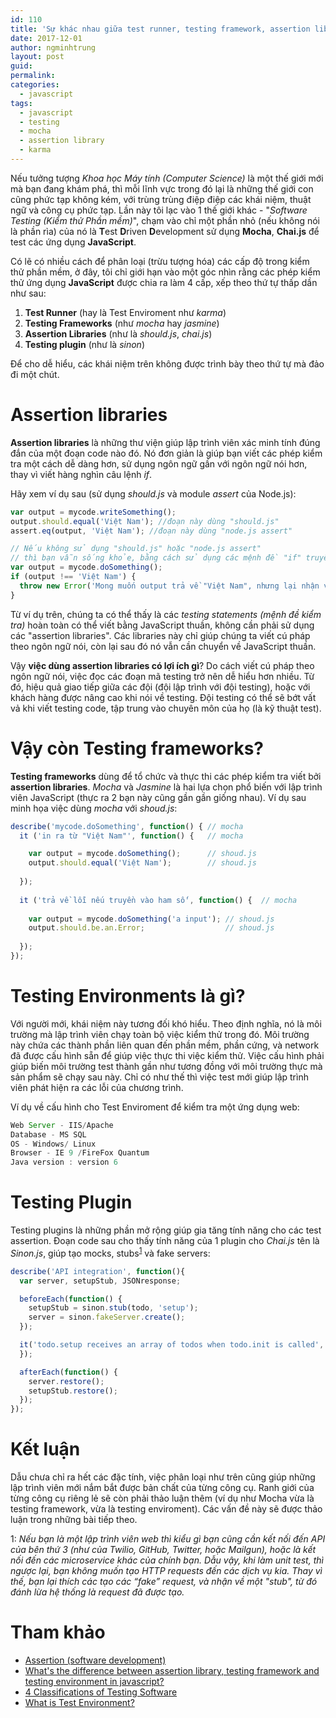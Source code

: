 ```yaml
---
id: 110
title: 'Sự khác nhau giữa test runner, testing framework, assertion library, và testing plugin? '
date: 2017-12-01
author: ngminhtrung
layout: post
guid: 
permalink: 
categories:
  - javascript
tags:
  - javascript
  - testing
  - mocha
  - assertion library
  - karma
---
```


Nếu tưởng tượng _Khoa học Máy tính (Computer Science)_ là một thế giới mới mà bạn đang khám phá, thì mỗi lĩnh vực trong đó lại là những thế giới con cũng phức tạp không kém, với trùng trùng điệp điệp các khái niệm, thuật ngữ và công cụ phức tạp. Lần này tôi lạc vào 1 thế giới khác - "_Software Testing (Kiểm thử Phần mềm)_", chạm vào chỉ một phần nhỏ (nếu không nói là phần rìa) của nó là **T**est **D**riven **D**evelopment sử dụng **Mocha**, **Chai.js** để test các ứng dụng **JavaScript**. 

Có lẽ có nhiều cách để phân loại (trừu tượng hóa) các cấp độ trong kiểm thử phần mềm, ở đây, tôi chỉ giới hạn vào một góc nhìn rằng các phép kiểm thử ứng dụng **JavaScript** được chia ra làm 4 cấp, xếp theo thứ tự thấp dần như sau:
1. **Test Runner** (hay là Test Enviroment như _karma_)
2. **Testing Frameworks** (như _mocha_ hay _jasmine_)
3. **Assertion Libraries** (như là _should.js_, _chai.js_)
4. **Testing plugin** (như là _sinon_)

Để cho dễ hiểu, các khái niệm trên không được trình bày theo thứ tự mà đảo đi một chút. 

# **Assertion libraries**

**Assertion libraries** là những thư viện giúp lập trình viên xác minh tính đúng đắn của một đoạn code nào đó. Nó đơn giản là giúp bạn viết các phép kiểm tra một cách dễ dàng hơn, sử dụng ngôn ngữ gần với ngôn ngữ nói hơn, thay vì viết hàng nghìn câu lệnh _if_.

Hãy xem ví dụ sau (sử dụng _should.js_ và module _assert_ của Node.js):

``` js
var output = mycode.writeSomething();
output.should.equal('Việt Nam'); //đoạn này dùng "should.js"
assert.eq(output, 'Việt Nam'); //đoạn này dùng "node.js assert"

// Nếu không sử dụng "should.js" hoặc "node.js assert" 
// thì bạn vẫn sống khỏe, bằng cách sử dụng các mệnh đề "if" truyền thống:
var output = mycode.doSomething();
if (output !== 'Việt Nam') {
  throw new Error('Mong muốn output trả về "Việt Nam", nhưng lại nhận về '+output);
}
```
Từ ví dụ trên, chúng ta có thể thấy là các _testing statements (mệnh đề kiểm tra)_ hoàn toàn có thể viết bằng JavaScript thuần, không cần phải sử dụng các "assertion libraries". Các libraries này chỉ giúp chúng ta viết cú pháp theo ngôn ngữ nói, còn lại sau đó nó vẫn cần chuyển về JavaScript thuần. 

Vậy **việc dùng assertion libraries có lợi ích gì**? Do cách viết cú pháp theo ngôn ngữ nói, việc đọc các đoạn mã testing trở nên dễ hiểu hơn nhiều. Từ đó, hiệu quả giao tiếp giữa các đội (đội lập trình với đội testing), hoặc với khách hàng được nâng cao khi nói về testing. Đội testing có thể sẽ bớt vất vả khi viết testing code, tập trung vào chuyên môn của họ (là kỹ thuật test).

# Vậy còn **Testing frameworks**? 

**Testing frameworks** dùng để tổ chức và thực thi các phép kiểm tra viết bởi **assertion libraries**. _Mocha_ và _Jasmine_ là hai lựa chọn phổ biến với lập trình viên JavaScript (thực ra 2 bạn này cũng gần gần giống nhau). Ví dụ sau minh họa việc dùng _mocha_ với _shoud.js_: 

``` js
describe('mycode.doSomething', function() { // mocha
  it ('in ra từ "Việt Nam"', function() {   // mocha

    var output = mycode.doSomething();      // shoud.js
    output.should.equal('Việt Nam');        // shoud.js    
  
  });
  
  it ('trả về lỗi nếu truyền vào ham số', function() {  // mocha
  
    var output = mycode.doSomething('a input'); // shoud.js
    output.should.be.an.Error;                  // shoud.js
  
  });
});
```

# **Testing Environments** là gì?

Với người mới, khái niệm này tương đối khó hiểu. Theo định nghĩa, nó là môi trường mà lập trình viên chạy toàn bộ việc kiểm thử trong đó. Môi trường này chứa các thành phần liên quan đến phần mềm, phần cứng, và network đã được cấu hình sẵn để giúp việc thực thi việc kiểm thử. Việc cấu hình phải giúp biến môi trường test thành gần như tương đồng với môi trường thực mà sản phẩm sẽ chạy sau này. Chỉ có như thế thì việc test mới giúp lập trình viên phát hiện ra các lỗi của chương trình.

Ví dụ về cấu hình cho Test Enviroment để kiểm tra một ứng dụng web:
```js
Web Server - IIS/Apache
Database - MS SQL
OS - Windows/ Linux
Browser - IE 9 /FireFox Quantum
Java version : version 6
```

# Testing Plugin

Testing plugins là những phần mở rộng giúp gia tăng tính năng cho các test assertion.  Đoạn code sau cho thấy tính năng của 1 plugin cho _Chai.js_ tên là _Sinon.js_, giúp tạo mocks, stubs<sup>[1](#footnote1_stub)</sup> và fake servers: 

```js
describe('API integration', function(){
  var server, setupStub, JSONresponse;

  beforeEach(function() {
    setupStub = sinon.stub(todo, 'setup');
    server = sinon.fakeServer.create();
  });

  it('todo.setup receives an array of todos when todo.init is called', function () {
  });

  afterEach(function() {
    server.restore();
    setupStub.restore();
  });
});
```
# Kết luận

Dẫu chưa chỉ ra hết các đặc tính, việc phân loại như trên cũng giúp những lập trình viên mới nắm bắt được bản chất của từng công cụ. Ranh giới của từng công cụ riêng lẻ sẽ còn phải thảo luận thêm (ví dụ như Mocha vừa là testing framework, vừa là testing enviroment). Các vấn đề này sẽ được thảo luận trong những bài tiếp theo.

<a name="footnote1_stub">1</a>: _Nếu bạn là một lập trình viên web thì kiểu gì bạn cũng cần kết nối đến API của bên thứ 3 (như của Twilio, GitHub, Twitter, hoặc Mailgun), hoặc là kết nối đến các microservice khác của chính bạn. Dẫu vậy, khi làm unit test, thì ngược lại, bạn không muốn tạo HTTP requests đến các dịch vụ kia. Thay vì thế, bạn lại thích các tạo các “fake” request, và nhận về một "stub", từ đó đánh lừa hệ thống là request đã được tạo._ 




# Tham khảo
- [Assertion (software development)](https://en.wikipedia.org/wiki/Assertion_(software_development))
- [What's the difference between assertion library, testing framework and testing environment in javascript?](https://stackoverflow.com/questions/25678063/whats-the-difference-between-assertion-library-testing-framework-and-testing-e)
- [4 Classifications of Testing Software](http://amzotti.github.io/testing/2015/03/16/what-is-the-difference-between-a-test-runner-testing-framework-assertion-library-and-a-testing-plugin/)
- [What is Test Environment?](https://www.tutorialspoint.com/software_testing_dictionary/test_environment.htm)

